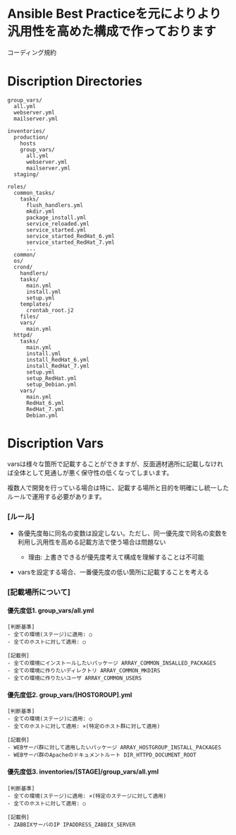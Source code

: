 # Ansible Best Practiceを元によりより汎用性を高めた構成で作っております
コーディング規約


# Discription Directories
```
group_vars/
  all.yml
  webserver.yml
  mailserver.yml

inventories/
  production/
    hosts
    group_vars/
      all.yml
      webserver.yml
      mailserver.yml
  staging/

roles/
  common_tasks/
    tasks/
      flush_handlers.yml
      mkdir.yml
      package_install.yml
      service_reloaded.yml
      service_started.yml
      service_started_RedHat_6.yml
      service_started_RedHat_7.yml
      ...
  common/
  os/
  crond/
    handlers/
    tasks/
      main.yml
      install.yml
      setup.yml
    templates/
      crontab_root.j2
    files/
    vars/
      main.yml
  httpd/
    tasks/
      main.yml
      install.yml
      install_RedHat_6.yml
      install_RedHat_7.yml
      setup.yml
      setup_RedHat.yml
      setup_Debian.yml
    vars/
      main.yml
      RedHat_6.yml
      RedHat_7.yml
      Debian.yml
```

# Discription Vars

varsは様々な箇所で記載することができますが、反面適材適所に記載しなければ全体として見通しが悪く保守性の低くなってしまいます。

複数人で開発を行っている場合は特に、記載する場所と目的を明確にし統一したルールで運用する必要があります。

### [ルール]
- 各優先度毎に同名の変数は設定しない。ただし、同一優先度で同名の変数を利用し汎用性を高める記載方法で使う場合は問題ない
  - 理由: 上書きできるが優先度考えて構成を理解することは不可能

- varsを設定する場合、一番優先度の低い箇所に記載することを考える

### [記載場所について]
#### 優先度低1. group_vars/all.yml
```
[判断基準]
- 全ての環境(ステージ)に適用: ○
- 全てのホストに対して適用: ○

[記載例]
- 全ての環境にインストールしたいパッケージ ARRAY_COMMON_INSALLED_PACKAGES
- 全ての環境に作りたいディレクトリ ARRAY_COMMON_MKDIRS
- 全ての環境に作りたいユーザ ARRAY_COMMON_USERS
```

#### 優先度低2. group_vars/[HOSTGROUP].yml
```
[判断基準]
- 全ての環境(ステージ)に適用: ○
- 全てのホストに対して適用: ×(特定のホスト群に対して適用)

[記載例]
- WEBサーバ群に対して適用したいパッケージ ARRAY_HOSTGROUP_INSTALL_PACKAGES
- WEBサーバ群のApacheのドキュメントルート DIR_HTTPD_DOCUMENT_ROOT
```

#### 優先度低3. inventories/[STAGE]/group_vars/all.yml
```
[判断基準]
- 全ての環境(ステージ)に適用: ×(特定のステージに対して適用)
- 全てのホストに対して適用: ○

[記載例]
- ZABBIXサーバのIP IPADDRESS_ZABBIX_SERVER
```
